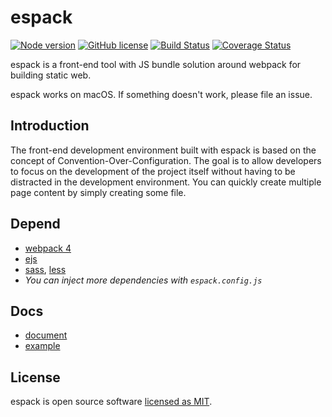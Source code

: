 # espack

[![Node version](https://img.shields.io/badge/node-%3E%3D8.10.0-brightgreen.svg)](http://nodejs.org/) [![GitHub license](https://img.shields.io/github/license/104corp/espack.svg)](https://github.com/104corp/espack/blob/master/LICENSE) [![Build Status](https://travis-ci.org/104corp/espack.svg?branch=master)](https://travis-ci.org/104corp/espack) [![Coverage Status](https://coveralls.io/repos/github/104corp/espack/badge.svg?branch=master)](https://coveralls.io/github/104corp/espack?branch=master)

espack is a front-end tool with JS bundle solution around webpack for building static web.

espack works on macOS. If something doesn't work, please file an issue.

## Introduction

The front-end development environment built with espack is based on the concept of Convention-Over-Configuration. The goal is to allow developers to focus on the development of the project itself without having to be distracted in the development environment. You can quickly create multiple page content by simply creating some file.


## Depend

* [webpack 4](https://webpack.js.org/)
* [ejs](https://github.com/mde/ejs)
* [sass](http://sass-lang.com/), [less](http://lesscss.org/)
* *You can inject more dependencies with `espack.config.js`*


## Docs

* [document](https://github.com/104corp/espack/wiki)
* [example](https://github.com/104corp/espack/tree/example)

## License

espack is open source software [licensed as MIT](https://github.com/104corp/espack/blob/master/LICENSE).